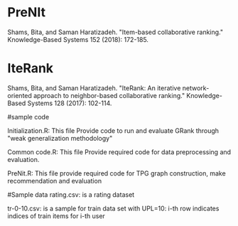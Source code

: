 # PreNIt
Shams, Bita, and Saman Haratizadeh. "Item-based collaborative ranking." Knowledge-Based Systems 152 (2018): 172-185.

# IteRank
Shams, Bita, and Saman Haratizadeh. "IteRank: An iterative network-oriented approach to neighbor-based collaborative ranking." Knowledge-Based Systems 128 (2017): 102-114.

#sample code

Initialization.R: This file Provide code to run and evaluate GRank through "weak generalization methodology"

Common code.R: This file Provide required code for data preprocessing and evaluation.

PreNit.R: This file provide required code for TPG graph construction, make recommendation and evaluation

#Sample data rating.csv: is a rating dataset

tr-0-10.csv: is a sample for train data set with UPL=10: i-th row indicates indices of train items for i-th user
